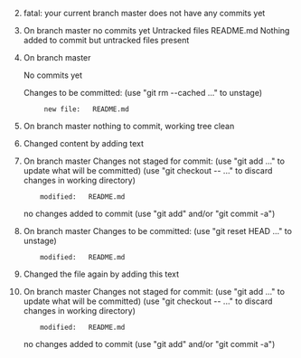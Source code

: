 2. fatal: your current branch master does not have any commits yet
4. On branch master
    no commits yet
    Untracked files
        README.md
    Nothing added to commit but untracked files present
6. On branch master        

    No commits yet

    Changes to be committed:
    (use "git rm --cached <file>..." to unstage)

            new file:   README.md

8. On branch master
    nothing to commit, working tree clean

9. Changed content by adding text

10. On branch master
    Changes not staged for commit:
    (use "git add <file>..." to update what will be committed)
    (use "git checkout -- <file>..." to discard changes in working directory)

            modified:   README.md

    no changes added to commit (use "git add" and/or "git commit -a")

12. On branch master
    Changes to be committed:
    (use "git reset HEAD <file>..." to unstage)

            modified:   README.md

13. Changed the file again by adding this text

15. On branch master
    Changes not staged for commit:
    (use "git add <file>..." to update what will be committed)
    (use "git checkout -- <file>..." to discard changes in working directory)

            modified:   README.md

    no changes added to commit (use "git add" and/or "git commit -a")